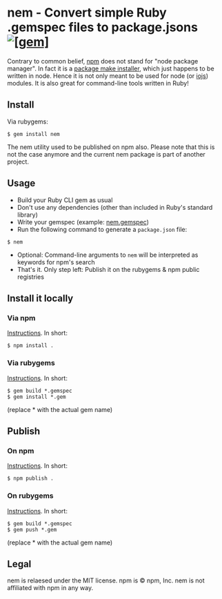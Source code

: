 # nem - Convert simple Ruby .gemspec files to package.jsons [![[gem]](https://badge.fury.io/rb/nem.svg)](https://badge.fury.io/rb/nem)

Contrary to common belief, [npm](https://www.npmjs.com/) does not stand for "node package manager". In fact it is a [package make installer](https://docs.npmjs.com/misc/faq#if-npm-is-an-acronym-why-is-it-never-capitalized), which just happens to be written in node. Hence it is not only meant to be used for node (or [iojs](https://iojs.org/)) modules. It is also great for command-line tools written in Ruby!

## Install

Via rubygems:

    $ gem install nem

The nem utility used to be published on npm also. Please note that this is not the case anymore and the current nem package is part of another project.

## Usage

* Build your Ruby CLI gem as usual
* Don't use any dependencies (other than included in Ruby's standard library)
* Write your gemspec (example: [nem.gemspec](https://github.com/janlelis/nem/blob/main/nem.gemspec))
* Run the following command to generate a `package.json` file:

```
$ nem
```

* Optional: Command-line arguments to `nem` will be interpreted as keywords for npm's search
* That's it. Only step left: Publish it on the rubygems & npm public registries

## Install it locally
### Via npm

[Instructions](https://docs.npmjs.com/cli/install). In short:

    $ npm install .

### Via rubygems

[Instructions](http://guides.rubygems.org/make-your-own-gem/). In short:

    $ gem build *.gemspec
    $ gem install *.gem

(replace * with the actual gem name)

## Publish
### On npm

[Instructions](https://docs.npmjs.com/cli/publish). In short:

    $ npm publish .

### On rubygems

[Instructions](http://guides.rubygems.org/publishing/#publishing-to-rubygemsorg). In short:

    $ gem build *.gemspec
    $ gem push *.gem

(replace * with the actual gem name)

## Legal

nem is relaesed under the MIT license. npm is © npm, Inc. nem is not affiliated with npm in any way.

